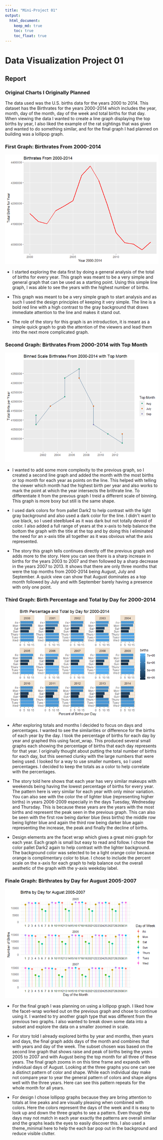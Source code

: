 ```yaml
---
title: "Mini-Project 01"
output: 
  html_document:
    keep_md: true
    toc: true
    toc_float: true
---
```


# Data Visualization Project 01






## Report

### Original Charts I Originally Planned

The data used was the U.S. births data for the years 2000 to 2014. This dataset has the Birthrates for the years 2000-2014 which includes the year, month, day of the month, day of the week and total births for that day. When viewing the data I wanted to create a line graph displaying the top births by year, I also liked the example of the rat sightings that was given and wanted to do something similar, and for the final graph I had planned on building was a lollipop graph.

### First Graph: Birthrates From 2000-2014

![](Hughes_project_01_files/figure-html/unnamed-chunk-2-1.png)<!-- -->

-   I started exploring the data first by doing a general analysis of the total of births for every year. This graph was meant to be a very simple and general graph that can be used as a starting point. Using this simple line graph, I was able to see the years with the highest number of births.

-   This graph was meant to be a very simple graph to start analysis and as such I used the design principles of keeping it very simple. The line is a bold red line with a high contrast to the gray background that draws immediate attention to the line and makes it stand out.

-   The role of the story for this graph is an introduction, it is meant as a simple quick graph to grab the attention of the viewers and lead them into the next more complicated graph.

### Second Graph: Birthrates From 2000-2014 with Top Month

![](Hughes_project_01_files/figure-html/unnamed-chunk-3-1.png)<!-- -->

-   I wanted to add some more complexity to the previous graph, so I created a second line graph and added the month with the most births or top month for each year as points on the line. This helped with telling the viewer which month had the highest birth per year and also works to mark the point at which the year intersects the brithrate line. To differentiate it from the prevous graph I treid a different scale of binning. This graph is more boxy but still is the same shape.

-   I used dark colors for from pallet Dark2 to help contrast with the light gray background and also used a dark color for the line. I didn't want to use black, so I used steelblue4 as it was dark but not totally devoid of color. I also added a full range of years at the x-axis to help balance the bottom the graph with the title at the top and by doing this I eliminated the need for an x-axis title all together as it was obvious what the axis represented.

-   The story this graph tells continues directly off the previous graph and adds more to the story. Here you can see there is a sharp increase in births for the years 2003 to 2007 and then followed by a sharp decrease in the years 2007 to 2013. It shows that there are only three months that were the top months from 2000-2014 being August, July and September. A quick view can show that August dominates as a top month followed by July and with September barely having a presence with only one point.

### Third Graph: Birth Percentage and Total by Day for 2000-2014

![](Hughes_project_01_files/figure-html/unnamed-chunk-4-1.png)<!-- -->

-   After exploring totals and months I decided to focus on days and percentages. I wanted to see the similarities or difference for the births of each year by the day. I took the percentage of births for each day by year and graphed this using facet_wrap. This produced several small graphs each showing the percentage of births that each day represents for that year. I originally thought about putting the total number of births for each day, but this seemed clunky with the large numbers that were being used. I looked for a way to use smaller numbers, so I used percentages. I decided to keep the totals as a color to help correlate with the percentages.

-   The story told here shows that each year has very similar makeups with weekends being having the lowest percentage of births for every year. The pattern here is very similar for each year with only minor variation. You can also see with the color the of lighter blue (representing higher births) in years 2006-2009 especially in the days Tuesday, Wednesday and Thursday. This is because these years are the years with the most births and represent the peak seen in the previous graph. This can also be seen with the first row being darker blue (less births) the middle row being lighter blue and again the third row being darker blue again representing the increase, the peak and finally the decline of births.

-   Design elements are the facet wrap which gives a great mini graph for each year. Each graph is small but easy to read and follow. I chose the color pallet Dark2 again to help contrast with the lighter background. The background color was selected to be a light orange color because orange is complimentary color to blue. I chose to include the percent scale on the x-axis for each graph to help balance out the overall aesthetic of the graph with the y-axis weekday label.

### Finale Graph: Birthrates by Day for August 2005-2007

![](Hughes_project_01_files/figure-html/unnamed-chunk-5-1.png)<!-- -->

-   For the final graph I was planning on using a lollipop graph. I liked how the facet-wrap worked out on the previous graph and chose to continue using it. I wanted to try another graph type that was different from the previous two graphs. I also wanted to break down some data into a subset and explore the data on a smaller zoomed in scale.

-   For story told I already explored births by year and months, then years and days, the final graph adds days of the month and combines that with years and day of the week. The subset chosen was based on the second line graph that shows raise and peak of births being the years 2005 to 2007 and with August being the top month for all three of these years. The final graph zooms in on this time frame and expands with individual days of August. Looking at the three graphs you one can see a distinct pattern of color and shape. While each individual day make not compare year to year the general pattern of colors and shape aligns well with the three years. Here can see this pattern repeats for the whole month for all years.

-   For design I chose lollipop graphs because they are bring attention to totals at line peaks and are visually pleasing when combined with colors. Here the colors represent the days of the week and it is easy to look up and down the three graphs to see a pattern. Even though the days may not match in each year exactly the patterns are overall similar and the graphs leads the eyes to easily discover this. I also used a theme_minimal here to help the each bar pop out in the background and reduce visible clutter.
